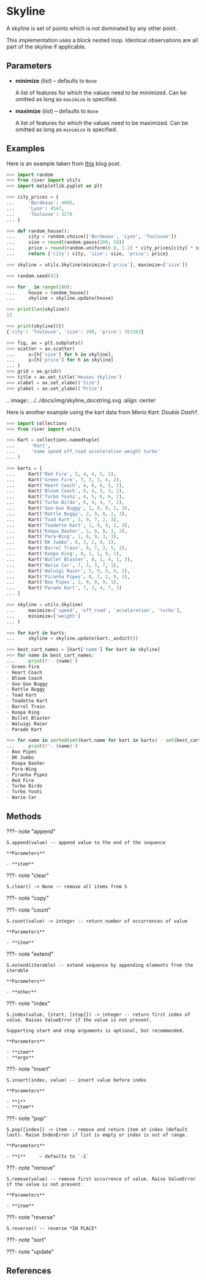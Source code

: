 # Skyline

A skyline is set of points which is not dominated by any other point.

This implementation uses a block nested loop. Identical observations are all part of the skyline if applicable.

## Parameters

- **minimize** (*list*) – defaults to `None`

    A list of features for which the values need to be minimized. Can be omitted as long as `maximize` is specified.

- **maximize** (*list*) – defaults to `None`

    A list of features for which the values need to be maximized. Can be omitted as long as `minimize` is specified.



## Examples

Here is an example taken from [this](https://maxhalford.github.io/blog/skyline-queries-in-python) blog post.

```python
>>> import random
>>> from river import utils
>>> import matplotlib.pyplot as plt

>>> city_prices = {
...     'Bordeaux': 4045,
...     'Lyon': 4547,
...     'Toulouse': 3278
... }

>>> def random_house():
...     city = random.choice(['Bordeaux', 'Lyon', 'Toulouse'])
...     size = round(random.gauss(200, 50))
...     price = round(random.uniform(0.8, 1.2) * city_prices[city] * size)
...     return {'city': city, 'size': size, 'price': price}

>>> skyline = utils.Skyline(minimize=['price'], maximize=['size'])

>>> random.seed(42)

>>> for _ in range(100):
...     house = random_house()
...     skyline = skyline.update(house)

>>> print(len(skyline))
13

>>> print(skyline[0])
{'city': 'Toulouse', 'size': 280, 'price': 763202}

>>> fig, ax = plt.subplots()
>>> scatter = ax.scatter(
...     x=[h['size'] for h in skyline],
...     y=[h['price'] for h in skyline]
... )
>>> grid = ax.grid()
>>> title = ax.set_title('Houses skyline')
>>> xlabel = ax.set_xlabel('Size')
>>> ylabel = ax.set_ylabel('Price')

```

.. image:: ../../docs/img/skyline_docstring.svg
    :align: center

Here is another example using the kart data from *Mario Kart: Double Dash!!*.

```python
>>> import collections
>>> from river import utils

>>> Kart = collections.namedtuple(
...      'Kart',
...      'name speed off_road acceleration weight turbo'
... )

>>> karts = [
...     Kart('Red Fire', 5, 4, 4, 5, 2),
...     Kart('Green Fire', 7, 3, 3, 4, 2),
...     Kart('Heart Coach', 4, 6, 6, 5, 2),
...     Kart('Bloom Coach', 6, 4, 5, 3, 2),
...     Kart('Turbo Yoshi', 4, 5, 6, 6, 2),
...     Kart('Turbo Birdo', 6, 4, 4, 7, 2),
...     Kart('Goo-Goo Buggy', 1, 9, 9, 2, 3),
...     Kart('Rattle Buggy', 2, 9, 8, 2, 3),
...     Kart('Toad Kart', 3, 9, 7, 2, 3),
...     Kart('Toadette Kart', 1, 9, 9, 2, 3),
...     Kart('Koopa Dasher', 2, 8, 8, 3, 3),
...     Kart('Para-Wing', 1, 8, 9, 3, 3),
...     Kart('DK Jumbo', 8, 2, 2, 8, 1),
...     Kart('Barrel Train', 8, 7, 3, 5, 3),
...     Kart('Koopa King', 9, 1, 1, 9, 1),
...     Kart('Bullet Blaster', 8, 1, 4, 1, 3),
...     Kart('Wario Car', 7, 3, 3, 7, 1),
...     Kart('Waluigi Racer', 5, 9, 5, 6, 2),
...     Kart('Piranha Pipes', 8, 7, 2, 9, 1),
...     Kart('Boo Pipes', 2, 9, 8, 9, 1),
...     Kart('Parade Kart', 7, 3, 4, 7, 3)
... ]

>>> skyline = utils.Skyline(
...     maximize=['speed', 'off_road', 'acceleration', 'turbo'],
...     minimize=['weight']
... )

>>> for kart in karts:
...     skyline = skyline.update(kart._asdict())

>>> best_cart_names = [kart['name'] for kart in skyline]
>>> for name in best_cart_names:
...     print(f'- {name}')
- Green Fire
- Heart Coach
- Bloom Coach
- Goo-Goo Buggy
- Rattle Buggy
- Toad Kart
- Toadette Kart
- Barrel Train
- Koopa King
- Bullet Blaster
- Waluigi Racer
- Parade Kart

>>> for name in sorted(set(kart.name for kart in karts) - set(best_cart_names)):
...     print(f'- {name}')
- Boo Pipes
- DK Jumbo
- Koopa Dasher
- Para-Wing
- Piranha Pipes
- Red Fire
- Turbo Birdo
- Turbo Yoshi
- Wario Car
```

## Methods

???- note "append"

    S.append(value) -- append value to the end of the sequence

    **Parameters**

    - **item**    
    
???- note "clear"

    S.clear() -> None -- remove all items from S

    
???- note "copy"

???- note "count"

    S.count(value) -> integer -- return number of occurrences of value

    **Parameters**

    - **item**    
    
???- note "extend"

    S.extend(iterable) -- extend sequence by appending elements from the iterable

    **Parameters**

    - **other**    
    
???- note "index"

    S.index(value, [start, [stop]]) -> integer -- return first index of value. Raises ValueError if the value is not present.

    Supporting start and stop arguments is optional, but recommended.

    **Parameters**

    - **item**    
    - **args**    
    
???- note "insert"

    S.insert(index, value) -- insert value before index

    **Parameters**

    - **i**    
    - **item**    
    
???- note "pop"

    S.pop([index]) -> item -- remove and return item at index (default last). Raise IndexError if list is empty or index is out of range.

    **Parameters**

    - **i**     – defaults to `-1`    
    
???- note "remove"

    S.remove(value) -- remove first occurrence of value. Raise ValueError if the value is not present.

    **Parameters**

    - **item**    
    
???- note "reverse"

    S.reverse() -- reverse *IN PLACE*

    
???- note "sort"

???- note "update"

## References

[^1]: [Skyline queries in Python](https://maxhalford.github.io/blog/skyline-queries-in-python)
[^2]: [Borzsony, S., Kossmann, D. and Stocker, K., 2001, April. The skyline operator. In Proceedings 17th international conference on data engineering (pp. 421-430). IEEE.](https://infolab.usc.edu/csci599/Fall2007/papers/e-1.pdf)
[^3]: [Tao, Y. and Papadias, D., 2006. Maintaining sliding window skylines on data streams. IEEE Transactions on Knowledge and Data Engineering, 18(3), pp.377-391.](http://www.cs.ust.hk/~dimitris/PAPERS/TKDE06-Sky.pdf)

